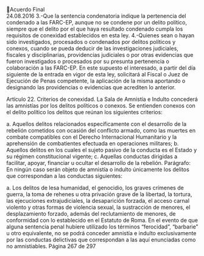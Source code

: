 Acuerdo Final  
24.08.2016 
3.-Que la sentencia condenatoria indique la pertenencia del condenado a las FARC-EP, aunque no 
se  condene  por  un  delito  político,  siempre  que  el  delito  por  el  que  haya  resultado  condenado 
cumpla los requisitos de conexidad establecidos en esta ley. 
4.-Quienes  sean  o  hayan  sido  investigados,  procesados  o  condenados  por  delitos  políticos  y 
conexos,  cuando  se  pueda  deducir  de  las  investigaciones  judiciales,  fiscales  y  disciplinarias, 
providencias  judiciales  o  por  otras  evidencias  que  fueron  investigados  o  procesados  por  su 
presunta pertenencia o colaboración a las FARC-EP. En este supuesto el interesado, a partir del 
día siguiente de la entrada en vigor de esta ley, solicitará al Fiscal o Juez de Ejecución de Penas 
competente, la aplicación de la misma aportando o designando las providencias o evidencias que 
acrediten lo anterior.  
 
Artículo 22. Criterios de conexidad. La Sala de Amnistía e Indulto concederá las amnistías por los delitos 
políticos  o  conexos.  Se  entienden  conexos  con  el  delito  político  los  delitos  que  reúnan  los  siguientes 
criterios: 
 
a. Aquellos delitos relacionados específicamente con el desarrollo de la rebelión cometidos con ocasión 
del  conflicto  armado,  como  las  muertes  en  combate  compatibles  con  el  Derecho  Internacional 
Humanitario y la aprehensión de combatientes efectuada en operaciones militares; 
b. Aquellos delitos en los cuales el sujeto pasivo de la conducta es el Estado y su régimen constitucional 
vigente; 
c. Aquellas conductas dirigidas a facilitar, apoyar, financiar u ocultar el desarrollo de la rebelión. 
Parágrafo: En ningún caso serán objeto de amnistía o indulto únicamente los delitos que correspondan a 
las conductas siguientes: 
 
a. Los delitos de lesa humanidad, el genocidio, los graves crímenes de guerra, la toma de rehenes u otra 
privación  grave  de  la  libertad,  la  tortura,  las  ejecuciones  extrajudiciales,  la  desaparición  forzada,  el 
acceso carnal violento y otras formas de violencia sexual, la sustracción de menores, el desplazamiento 
forzado, además del reclutamiento de menores, de conformidad con lo establecido en el Estatuto de 
Roma.  En  el  evento  de  que  alguna  sentencia  penal  hubiere  utilizado  los  términos  “ferocidad”, 
“barbarie”  u  otro  equivalente,  no  se  podrá  conceder  amnistía  e  indulto  exclusivamente  por  las 
conductas delictivas que correspondan a las aquí enunciadas como no amnistiables. 
Página 267 de 297 
 

